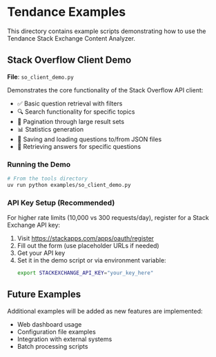 # Tendance Examples

This directory contains example scripts demonstrating how to use the Tendance Stack Exchange Content Analyzer.

## Stack Overflow Client Demo

**File**: `so_client_demo.py`

Demonstrates the core functionality of the Stack Overflow API client:

- ✅ Basic question retrieval with filters
- 🔍 Search functionality for specific topics  
- 📄 Pagination through large result sets
- 📊 Statistics generation
- 💾 Saving and loading questions to/from JSON files
- 💬 Retrieving answers for specific questions

### Running the Demo

```bash
# From the tools directory
uv run python examples/so_client_demo.py
```

### API Key Setup (Recommended)

For higher rate limits (10,000 vs 300 requests/day), register for a Stack Exchange API key:

1. Visit https://stackapps.com/apps/oauth/register
2. Fill out the form (use placeholder URLs if needed)
3. Get your API key
4. Set it in the demo script or via environment variable:
   ```bash
   export STACKEXCHANGE_API_KEY="your_key_here"
   ```

## Future Examples

Additional examples will be added as new features are implemented:

- Web dashboard usage
- Configuration file examples
- Integration with external systems
- Batch processing scripts
